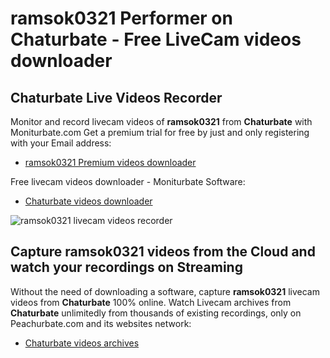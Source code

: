 # ramsok0321 Performer on Chaturbate - Free LiveCam videos downloader

## Chaturbate Live Videos Recorder

Monitor and record livecam videos of **ramsok0321** from **Chaturbate** with Moniturbate.com
Get a premium trial for free by just and only registering with your Email address:
* [ramsok0321 Premium videos downloader](https://moniturbate.com/request-demo-licence-key.html)

Free livecam videos downloader - Moniturbate Software:
* [Chaturbate videos downloader](https://moniturbate.com/moniturbate-download-software.html)

![ramsok0321 livecam videos recorder](https://peachurnet.com/templates/moniturbate-software.png)


## Capture ramsok0321 videos from the Cloud and watch your recordings on Streaming

Without the need of downloading a software, capture **ramsok0321** livecam videos from **Chaturbate** 100% online.
Watch Livecam archives from **Chaturbate** unlimitedly from thousands of existing recordings, only on Peachurbate.com and its websites network:
* [Chaturbate videos archives](https://peachurnet.com/)